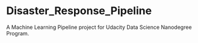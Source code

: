 # Disaster_Response_Pipeline
A Machine Learning Pipeline project for Udacity Data Science Nanodegree Program.
